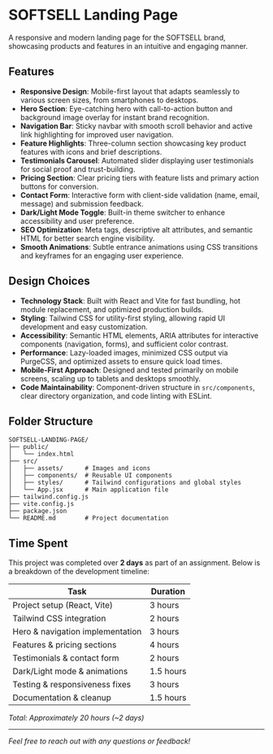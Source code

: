 # SOFTSELL Landing Page

A responsive and modern landing page for the SOFTSELL brand, showcasing products and features in an intuitive and engaging manner.

## Features

* **Responsive Design**: Mobile-first layout that adapts seamlessly to various screen sizes, from smartphones to desktops.
* **Hero Section**: Eye-catching hero with call-to-action button and background image overlay for instant brand recognition.
* **Navigation Bar**: Sticky navbar with smooth scroll behavior and active link highlighting for improved user navigation.
* **Feature Highlights**: Three-column section showcasing key product features with icons and brief descriptions.
* **Testimonials Carousel**: Automated slider displaying user testimonials for social proof and trust-building.
* **Pricing Section**: Clear pricing tiers with feature lists and primary action buttons for conversion.
* **Contact Form**: Interactive form with client-side validation (name, email, message) and submission feedback.
* **Dark/Light Mode Toggle**: Built-in theme switcher to enhance accessibility and user preference.
* **SEO Optimization**: Meta tags, descriptive alt attributes, and semantic HTML for better search engine visibility.
* **Smooth Animations**: Subtle entrance animations using CSS transitions and keyframes for an engaging user experience.

## Design Choices

* **Technology Stack**: Built with React and Vite for fast bundling, hot module replacement, and optimized production builds.
* **Styling**: Tailwind CSS for utility-first styling, allowing rapid UI development and easy customization.
* **Accessibility**: Semantic HTML elements, ARIA attributes for interactive components (navigation, forms), and sufficient color contrast.
* **Performance**: Lazy-loaded images, minimized CSS output via PurgeCSS, and optimized assets to ensure quick load times.
* **Mobile-First Approach**: Designed and tested primarily on mobile screens, scaling up to tablets and desktops smoothly.
* **Code Maintainability**: Component-driven structure in `src/components`, clear directory organization, and code linting with ESLint.

## Folder Structure

```
SOFTSELL-LANDING-PAGE/
├── public/
│   └── index.html
├── src/
│   ├── assets/      # Images and icons
│   ├── components/  # Reusable UI components
│   ├── styles/      # Tailwind configurations and global styles
│   └── App.jsx      # Main application file
├── tailwind.config.js
├── vite.config.js
├── package.json
└── README.md        # Project documentation
```

## Time Spent

This project was completed over **2 days** as part of an assignment. Below is a breakdown of the development timeline:

| Task                             | Duration  |
| -------------------------------- | --------- |
| Project setup (React, Vite)      | 3 hours   |
| Tailwind CSS integration         | 2 hours   |
| Hero & navigation implementation | 3 hours   |
| Features & pricing sections      | 4 hours   |
| Testimonials & contact form      | 2 hours   |
| Dark/Light mode & animations     | 1.5 hours |
| Testing & responsiveness fixes   | 3 hours   |
| Documentation & cleanup          | 1.5 hours |

*Total: Approximately 20 hours (\~2 days)*

---

*Feel free to reach out with any questions or feedback!*
